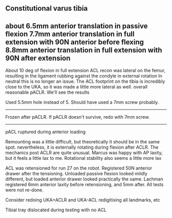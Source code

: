 Constitutional varus tibia
--
about 6.5mm anterior translation in passive flexion
7.7mm anterior translation in full extension with 90N anterior before flexing
8.8mm anterior translation in full extension with 90N after extension
---
About 10 deg of flexion in full extension
ACL recon was lateral on the femur, resulting in the ligament rubbing against the condyle in external rotation
In neutral this is no longer an issue.
The ACL footprint on the tibia is incredibly close to the UKA, so it was made a little more lateral as well.
overall reasonable pACLR. We'll see the results

Used 5.5mm hole instead of 5. Should have used a 7mm screw probably.

---

Frozen after pACLR. If pACLR doesn't survive, redo with 7mm screw.

---

pACL ruptured during anterior loading

Remounting was a little difficult, but theoretically it should be in the same spot. nevertheless, it is externally rotating during flexion after ACLR. The mechanics post ACLR are quite unusual.
Marcus was happy with AP laxity, but it feels a little lax to me. Rotational stability also seems a little more lax

ACL was retensioned for run 27 on the robot. Registered 50N anterior drawer after the tensioning.
Unloaded passive flexion looked mildly different, but loaded anterior drawer looked practically the same.
Lachman registered 6mm anterior laxity before retensioning, and 5mm after. All tests were not re-done.

Consider redoing UKA+ACLR and UKA-ACL redigitising all landmarks, etc

Tibial tray dislocated during testing with no ACL
